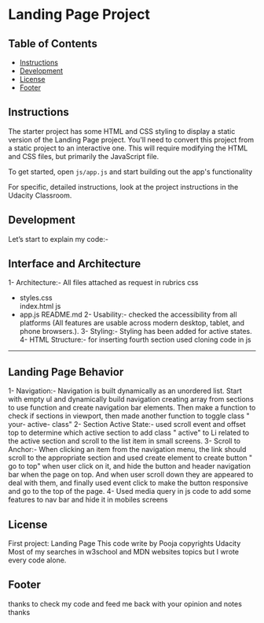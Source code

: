 # Landing Page Project

## Table of Contents

-   [Instructions](#instructions)
-   [Development](#Development)
-   [License](#License)
-   [Footer](#Footer)

## Instructions

The starter project has some HTML and CSS styling to display a static version of the Landing Page project. You'll need to convert this project from a static project to an interactive one. This will require modifying the HTML and CSS files, but primarily the JavaScript file.

To get started, open `js/app.js` and start building out the app's functionality

For specific, detailed instructions, look at the project instructions in the Udacity Classroom.

## Development

Let’s start to explain my code:-

## Interface and Architecture

1- Architecture:- All files attached as request in rubrics
css

-   styles.css  
    index.html
    js
-   app.js
    README.md
    2- Usability:- checked the accessibility from all platforms (All features are usable across modern desktop, tablet, and phone browsers.).
    3- Styling:- Styling has been added for active states.
    4- HTML Structure:- for inserting fourth section used cloning code in js

---

## Landing Page Behavior

1- Navigation:- Navigation is built dynamically as an unordered list. Start with empty ul and dynamically build navigation creating array from sections to use function and create navigation bar elements. Then make a function to check if sections in viewport, then made another function to toggle class " your- active- class"
2- Section Active State:- used scroll event and offset top to determine which active section to add class " active" to Li related to the active section and scroll to the list item in small screens.
3- Scroll to Anchor:- When clicking an item from the navigation menu, the link should scroll to the appropriate section and used create element to create button " go to top" when user click on it, and hide the button and header navigation bar when the page on top. And when user scroll down they are appeared to deal with them, and finally used event click to make the button responsive and go to the top of the page.
4- Used media query in js code to add some features to nav bar and hide it in mobiles screens

## License

First project: Landing Page
This code write by Pooja
copyrights Udacity
Most of my searches in w3school and MDN websites topics but I wrote every code alone.

## Footer

thanks to check my code and feed me back with your opinion and notes
thanks
